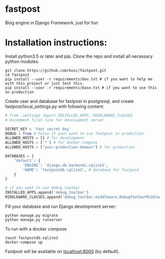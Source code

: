 # fastpost
Blog engine in Django Framework, just for fun

# Installation instructions:
Install python3.5 or later and pip.
Clone the repo and install all necessary python modules:
```shell
git clone https://github.com/kosc/fastpost.git
cd fastpost
pip install --user -r requirements/dev.txt # if you want to help me with this project or just test this.
pip install --user -r requirements/base.txt # if you want to use this on production
```
Create user and database for fastpost in postgresql, and create fastpost/local\_settings.py with following content:
```python
# from .settings import INSTALLED_APPS, MIDDLEWARE_CLASSES
# Uncomment first line for development server

SECRET_KEY = 'Your secret key'
DEBUG = True # False if your want to use fastpost in production
ALLOWED_HOSTS = [] # for development
ALLOWED_HOSTS = ['*'] # for docker-compose
ALLOWED_HOSTS = ["your-production-domain"] # for production

DATABASES = {
    'default': {
        'ENGINE': 'django.db.backends.sqlite3',
        'NAME': 'fastpostdb.sqlite3', # database for fastpost
    }
}

# if you want to use debug_toolbar
INSTALLED_APPS.append('debug_toolbar')
MIDDLEWARE_CLASSES.append('debug_toolbar.middleware.DebugToolbarMiddleware')

```
Fill your database and run Django development server:
```shell
python manage.py migrate
python manage.py runserver
```
To run with a docker compose
```
touch fastpostdb.sqlite3
docker-compose up
```

Fastpost will be available on [localhost:8000](http://127.0.0.1:8000) (by default).

